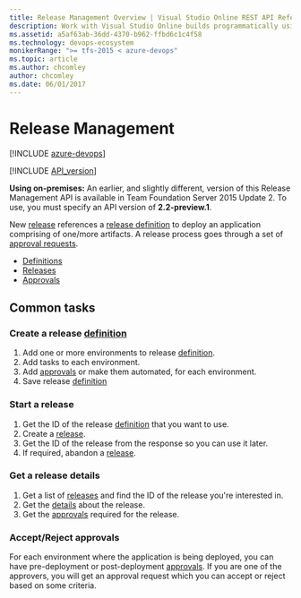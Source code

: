 ```yaml
---
title: Release Management Overview | Visual Studio Online REST API Reference
description: Work with Visual Studio Online builds programmatically using the REST APIs.
ms.assetid: a5af63ab-36dd-4370-b962-ffbd6c1c4f58
ms.technology: devops-ecosystem
monikerRange: ">= tfs-2015 < azure-devops"
ms.topic: article
ms.author: chcomley
author: chcomley
ms.date: 06/01/2017
---
```


# Release Management

[!INCLUDE [azure-devops](../_data/azure-devops-message.md)]

[!INCLUDE [API_version](../_data/version3-preview1.md)]

**Using on-premises:** An earlier, and slightly different, version of this Release Management API is available in Team Foundation Server 2015 Update 2. To use, you must specify an API version of **2.2-preview.1**.

New [release](./releases.md) references a [release definition](./definitions.md) to deploy an application comprising of one/more artifacts.
A release process goes through a set of [approval requests](./approvals.md).

- [Definitions](./definitions.md)
- [Releases](./releases.md)
- [Approvals](./approvals.md)

## Common tasks

### Create a release [definition](./definitions.md)

1. Add one or more environments to release [definition](./definitions.md).
2. Add tasks to each environment.
3. Add [approvals](./approvals.md) or make them automated, for each environment.
4. Save release [definition](./definitions.md)

### Start a release

1. Get the ID of the release [definition](./definitions.md) that you want to use.
2. Create a [release](./releases.md).
3. Get the ID of the release from the response so you can use it later.
4. If required, abandon a [release](./releases.md).

### Get a release details

1. Get a list of [releases](./releases.md) and find the ID of the release you're interested in.
2. Get the [details](./releases.md#getreleasedetails) about the release.
3. Get the [approvals](./approvals.md) required for the release.

### Accept/Reject approvals

For each environment where the application is being deployed, you can have pre-deployment or post-deployment [approvals](./approvals.md). If you are one of the approvers, you will get an approval request which you can accept or reject based on some criteria.
